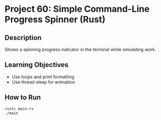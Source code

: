 # Project 60: Simple Command-Line Progress Spinner (Rust)

## Description
Shows a spinning progress indicator in the terminal while simulating work.

## Learning Objectives
- Use loops and print formatting
- Use thread sleep for animation

## How to Run
```
rustc main.rs
./main
```
